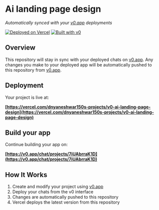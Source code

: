 # Ai landing page design

*Automatically synced with your [v0.app](https://v0.app) deployments*

[![Deployed on Vercel](https://img.shields.io/badge/Deployed%20on-Vercel-black?style=for-the-badge&logo=vercel)](https://vercel.com/dnyaneshwar150s-projects/v0-ai-landing-page-design)
[![Built with v0](https://img.shields.io/badge/Built%20with-v0.app-black?style=for-the-badge)](https://v0.app/chat/projects/7iUAbrraK1D)

## Overview

This repository will stay in sync with your deployed chats on [v0.app](https://v0.app).
Any changes you make to your deployed app will be automatically pushed to this repository from [v0.app](https://v0.app).

## Deployment

Your project is live at:

**[https://vercel.com/dnyaneshwar150s-projects/v0-ai-landing-page-design](https://vercel.com/dnyaneshwar150s-projects/v0-ai-landing-page-design)**

## Build your app

Continue building your app on:

**[https://v0.app/chat/projects/7iUAbrraK1D](https://v0.app/chat/projects/7iUAbrraK1D)**

## How It Works

1. Create and modify your project using [v0.app](https://v0.app)
2. Deploy your chats from the v0 interface
3. Changes are automatically pushed to this repository
4. Vercel deploys the latest version from this repository
